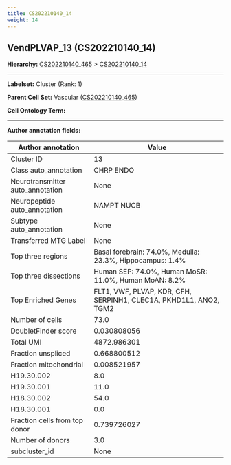 ```yaml
---
title: CS202210140_14
weight: 14
---
```

## VendPLVAP_13 (CS202210140_14)
<b>Hierarchy: </b>
[CS202210140_465](https://purl.brain-bican.org/taxonomy/CS202210140#CS202210140_465) >
[CS202210140_14](https://purl.brain-bican.org/taxonomy/CS202210140#CS202210140_14)

---


**Labelset:** Cluster (Rank: 1)

**Parent Cell Set:** Vascular ([CS202210140_465](https://purl.brain-bican.org/taxonomy/CS202210140#CS202210140_465))



**Cell Ontology Term:** 

[MARKER GENES.]: #


---

[TRANSFERRED ANNOTATIONS.]: #


[AUTHOR ANNOTATION FIELDS.]: #


**Author annotation fields:**

| Author annotation | Value |
|-------------------|-------|
|Cluster ID|13|
|Class auto_annotation|CHRP ENDO|
|Neurotransmitter auto_annotation|None|
|Neuropeptide auto_annotation|NAMPT NUCB|
|Subtype auto_annotation|None|
|Transferred MTG Label|None|
|Top three regions|Basal forebrain: 74.0%, Medulla: 23.3%, Hippocampus: 1.4%|
|Top three dissections|Human SEP: 74.0%, Human MoSR: 11.0%, Human MoAN: 8.2%|
|Top Enriched Genes|FLT1, VWF, PLVAP, KDR, CFH, SERPINH1, CLEC1A, PKHD1L1, ANO2, TGM2|
|Number of cells|73.0|
|DoubletFinder score|0.030808056|
|Total UMI|4872.986301|
|Fraction unspliced|0.668800512|
|Fraction mitochondrial|0.008521957|
|H19.30.002|8.0|
|H19.30.001|11.0|
|H18.30.002|54.0|
|H18.30.001|0.0|
|Fraction cells from top donor|0.739726027|
|Number of donors|3.0|
|subcluster_id|None|
